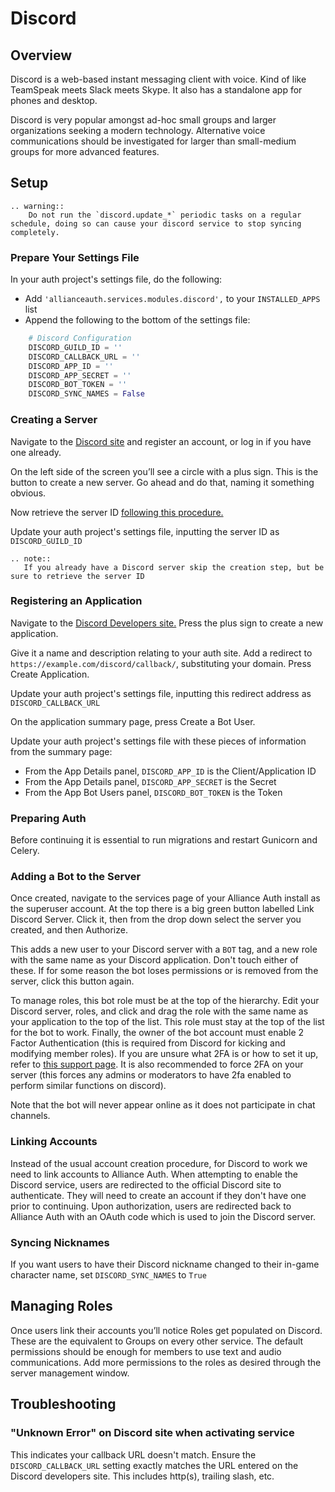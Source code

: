 # Discord

## Overview

Discord is a web-based instant messaging client with voice. Kind of like TeamSpeak meets Slack meets Skype. It also has a standalone app for phones and desktop.

Discord is very popular amongst ad-hoc small groups and larger organizations seeking a modern technology. Alternative voice communications should be investigated for larger than small-medium groups for more advanced features.

## Setup

```eval_rst
.. warning::
    Do not run the `discord.update_*` periodic tasks on a regular schedule, doing so can cause your discord service to stop syncing completely. 
```

### Prepare Your Settings File

In your auth project's settings file, do the following:

- Add `'allianceauth.services.modules.discord',` to your `INSTALLED_APPS` list
- Append the following to the bottom of the settings file:

```python
    # Discord Configuration
    DISCORD_GUILD_ID = ''
    DISCORD_CALLBACK_URL = ''
    DISCORD_APP_ID = ''
    DISCORD_APP_SECRET = ''
    DISCORD_BOT_TOKEN = ''
    DISCORD_SYNC_NAMES = False
```

### Creating a Server

Navigate to the [Discord site](https://discordapp.com/) and register an account, or log in if you have one already.

On the left side of the screen you’ll see a circle with a plus sign. This is the button to create a new server. Go ahead and do that, naming it something obvious.

Now retrieve the server ID [following this procedure.](https://support.discordapp.com/hc/en-us/articles/206346498-Where-can-I-find-my-User-Server-Message-ID-)

Update your auth project's settings file, inputting the server ID as `DISCORD_GUILD_ID`

```eval_rst
.. note::
   If you already have a Discord server skip the creation step, but be sure to retrieve the server ID
```

### Registering an Application

Navigate to the [Discord Developers site.](https://discordapp.com/developers/applications/me) Press the plus sign to create a new application.

Give it a name and description relating to your auth site. Add a redirect to `https://example.com/discord/callback/`, substituting your domain. Press Create Application.

Update your auth project's settings file, inputting this redirect address as `DISCORD_CALLBACK_URL`

On the application summary page, press Create a Bot User.

Update your auth project's settings file with these pieces of information from the summary page:

- From the App Details panel, `DISCORD_APP_ID` is the Client/Application ID
- From the App Details panel, `DISCORD_APP_SECRET` is the Secret
- From the App Bot Users panel, `DISCORD_BOT_TOKEN` is the Token

### Preparing Auth

Before continuing it is essential to run migrations and restart Gunicorn and Celery.

### Adding a Bot to the Server

Once created, navigate to the services page of your Alliance Auth install as the superuser account. At the top there is a big green button labelled Link Discord Server. Click it, then from the drop down select the server you created, and then Authorize.

This adds a new user to your Discord server with a `BOT` tag, and a new role with the same name as your Discord application. Don't touch either of these. If for some reason the bot loses permissions or is removed from the server, click this button again.

To manage roles, this bot role must be at the top of the hierarchy. Edit your Discord server, roles, and click and drag the role with the same name as your application to the top of the list. This role must stay at the top of the list for the bot to work.  Finally, the owner of the bot account must enable 2 Factor Authentication (this is required from Discord for kicking and modifying member roles).  If you are unsure what 2FA is or how to set it up, refer to [this support page](https://support.discordapp.com/hc/en-us/articles/219576828).  It is also recommended to force 2FA on your server (this forces any admins or moderators to have 2fa enabled to perform similar functions on discord).

Note that the bot will never appear online as it does not participate in chat channels.

### Linking Accounts

Instead of the usual account creation procedure, for Discord to work we need to link accounts to Alliance Auth. When attempting to enable the Discord service, users are redirected to the official Discord site to authenticate. They will need to create an account if they don't have one prior to continuing. Upon authorization, users are redirected back to Alliance Auth with an OAuth code which is used to join the Discord server.

### Syncing Nicknames

If you want users to have their Discord nickname changed to their in-game character name, set `DISCORD_SYNC_NAMES` to `True`

## Managing Roles

Once users link their accounts you’ll notice Roles get populated on Discord. These are the equivalent to Groups on every other service. The default permissions should be enough for members to use text and audio communications. Add more permissions to the roles as desired through the server management window.

## Troubleshooting

### "Unknown Error" on Discord site when activating service

This indicates your callback URL doesn't match. Ensure the `DISCORD_CALLBACK_URL` setting exactly matches the URL entered on the Discord developers site. This includes http(s), trailing slash, etc.
